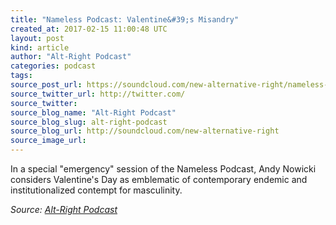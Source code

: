 ```yaml
---
title: "Nameless Podcast: Valentine&#39;s Misandry"
created_at: 2017-02-15 11:00:48 UTC
layout: post
kind: article
author: "Alt-Right Podcast"
categories: podcast
tags: 
source_post_url: https://soundcloud.com/new-alternative-right/nameless-podcast-valentines-misandry
source_twitter_url: http://twitter.com/
source_twitter: 
source_blog_name: "Alt-Right Podcast"
source_blog_slug: alt-right-podcast
source_blog_url: http://soundcloud.com/new-alternative-right
source_image_url: 
---
```

In a special "emergency" session of the Nameless Podcast, Andy Nowicki considers Valentine's Day as emblematic of contemporary endemic and institutionalized contempt for masculinity.<div class="">
    <i>Source: <a href="http://soundcloud.com/new-alternative-right">Alt-Right Podcast</a></i>
</div>
